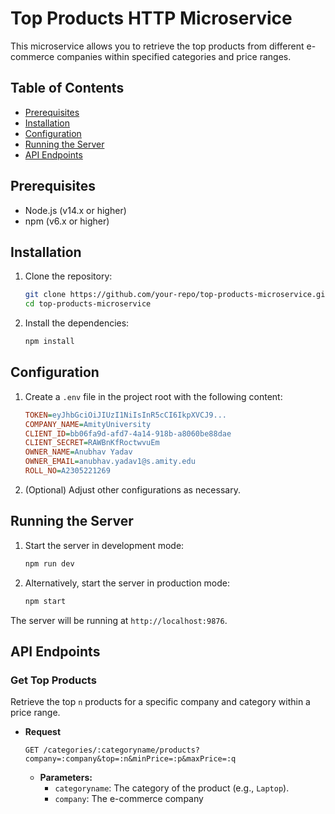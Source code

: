 # Top Products HTTP Microservice

This microservice allows you to retrieve the top products from different e-commerce companies within specified categories and price ranges.

## Table of Contents

- [Prerequisites](#prerequisites)
- [Installation](#installation)
- [Configuration](#configuration)
- [Running the Server](#running-the-server)
- [API Endpoints](#api-endpoints)


## Prerequisites

- Node.js (v14.x or higher)
- npm (v6.x or higher)

## Installation

1. Clone the repository:
    ```sh
    git clone https://github.com/your-repo/top-products-microservice.git
    cd top-products-microservice
    ```

2. Install the dependencies:
    ```sh
    npm install
    ```

## Configuration

1. Create a `.env` file in the project root with the following content:
    ```ini
    TOKEN=eyJhbGciOiJIUzI1NiIsInR5cCI6IkpXVCJ9...
    COMPANY_NAME=AmityUniversity
    CLIENT_ID=bb06fa9d-afd7-4a14-918b-a8060be88dae
    CLIENT_SECRET=RAWBnKfRoctwvuEm
    OWNER_NAME=Anubhav Yadav
    OWNER_EMAIL=anubhav.yadav1@s.amity.edu
    ROLL_NO=A2305221269
    ```

2. (Optional) Adjust other configurations as necessary.

## Running the Server

1. Start the server in development mode:
    ```sh
    npm run dev
    ```

2. Alternatively, start the server in production mode:
    ```sh
    npm start
    ```

The server will be running at `http://localhost:9876`.

## API Endpoints

### Get Top Products

Retrieve the top `n` products for a specific company and category within a price range.

- **Request**
    ```http
    GET /categories/:categoryname/products?company=:company&top=:n&minPrice=:p&maxPrice=:q
    ```
    - **Parameters:**
        - `categoryname`: The category of the product (e.g., `Laptop`).
        - `company`: The e-commerce company
